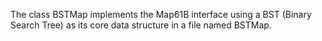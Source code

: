 The class BSTMap implements the Map61B interface using a BST (Binary Search Tree) as its core data structure in a file named BSTMap.
